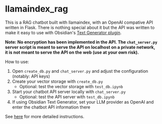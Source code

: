 # llamaindex_rag
This is a RAG chatbot built with llamaindex, with an OpenAI compative API written in Flask. There is nothing special about it but the API was written to make it easy to use with Obsidian's [Text Generator plugin](https://github.com/nhaouari/obsidian-textgenerator-plugin).

**Note: No encryption has been implemented in the API. The `chat_server.py` server script is meant to serve the API on localhost on a private network, it is not meant to serve the API on the web (use at your own risk).**

How to use:

1. Open `create_db.py` and `chat_server.py` and adjust the configuration (notably: API keys)
2. Create your vector storage with `create_db.py`
   - Optional: test the vector storage with `test_db.ipynb`
3. Start your chatbot API server locally with `chat_server.py`
   - Optional: test the API server with `test_db.ipynb`
4. If using Obsidian Text Generator, set your LLM provider as OpenAI and enter the chatbot API information there

See [here](Howto.md) for more detailed instructions.    

